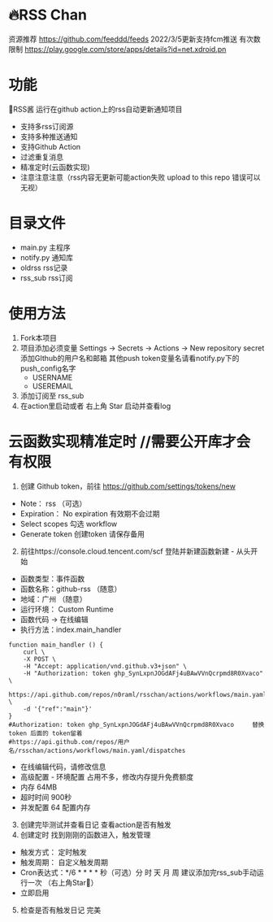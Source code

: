 # 🔥RSS Chan
资源推荐 https://github.com/feeddd/feeds
2022/3/5更新支持fcm推送 有次数限制 https://play.google.com/store/apps/details?id=net.xdroid.pn

# 功能
🌟RSS酱 运行在github action上的rss自动更新通知项目
- 支持多rss订阅源
- 支持多种推送通知
- 支持Github Action
- 过滤重复消息
- 精准定时(云函数实现)
- 注意注意注意（rss内容无更新可能action失败 upload to this repo 错误可以无视）

# 目录文件
- main.py        主程序
- notify.py      通知库
- oldrss         rss记录
- rss_sub        rss订阅

# 使用方法
1. Fork本项目
2. 项目添加必须变量 Settings -> Secrets -> Actions -> New repository secret 添加GIthub的用户名和邮箱  其他push token变量名请看notify.py下的push_config名字
    - USERNAME
    - USEREMAIL
3. 添加订阅至 rss_sub
4. 在action里启动或者 右上角 Star 启动并查看log

# 云函数实现精准定时 //需要公开库才会有权限
1. 创建 Github token，前往 https://github.com/settings/tokens/new
- Note： rss （可选）
- Expiration： No expiration  有效期不会过期
- Select scopes 勾选 workflow
- Generate token 创建token 请保存备用
2. 前往https://console.cloud.tencent.com/scf 登陆并新建函数新建 - 从头开始
- 函数类型：事件函数
- 函数名称：github-rss （随意）
- 地域：广州 （随意）
- 运行环境： Custom Runtime
- 函数代码 -> 在线编辑
- 执行方法：index.main_handler

```shell
function main_handler () {
    curl \
    -X POST \
    -H "Accept: application/vnd.github.v3+json" \
    -H "Authorization: token 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" \
    https://api.github.com/repos/n0raml/rsschan/actions/workflows/main.yaml/dispatches \
    -d '{"ref":"main"}'
}
#Authorization: token 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     替换token 后面的 token留着
#https://api.github.com/repos/用户名/rsschan/actions/workflows/main.yaml/dispatches
```

- 在线编辑代码，请修改信息
- 高级配置 - 环境配置 占用不多，修改内存提升免费额度
- 内存 64MB
- 超时时间 900秒
- 并发配置 64 配置内存
3. 创建完毕测试并查看日记 查看action是否有触发
4. 创建定时 找到刚刚的函数进入，触发管理
- 触发方式： 定时触发
- 触发周期： 自定义触发周期
- Cron表达式：*/6 * * * *          秒（可选）分 时 天 月 周
建议添加完rss_sub手动运行一次 （右上角Star🌟）
- 立即启用
5. 检查是否有触发日记 完美
